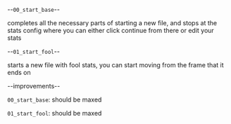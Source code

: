 --`00_start_base`--

completes all the necessary parts of starting a new file, and stops at the stats config where you can either click continue from there or edit your stats

--`01_start_fool`--

starts a new file with fool stats, you can start moving from the frame that it ends on

--improvements--

`00_start_base`: should be maxed

`01_start_fool`: should be maxed
